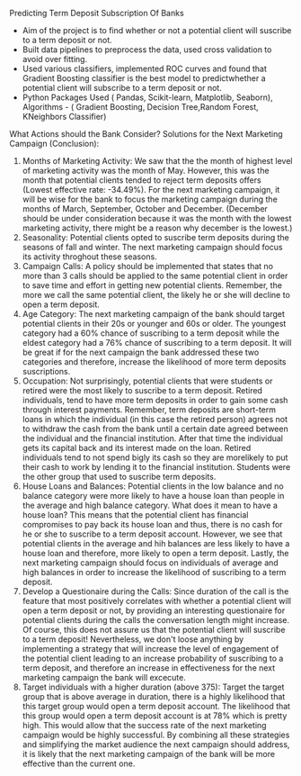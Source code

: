 Predicting Term Deposit Subscription Of Banks

* Aim of the project is to find whether or not a potential client will suscribe to a term deposit or not.
* Built data pipelines to preprocess the data, used cross validation to avoid over fitting.
* Used various classifiers, implemented ROC curves and found that Gradient Boosting classifier is the best model to predictwhether a potential client will subscribe to a term deposit or not.
* Python Packages Used ( Pandas, Scikit-learn, Matplotlib, Seaborn), Algorithms - ( Gradient Boosting, Decision Tree,Random Forest, KNeighbors Classifier)


What Actions should the Bank Consider?
Solutions for the Next Marketing Campaign (Conclusion):
1) Months of Marketing Activity: We saw that the the month of highest level of marketing activity was the month of May. However, this was the month that potential clients tended to reject term deposits offers (Lowest effective rate: -34.49%). For the next marketing campaign, it will be wise for the bank to focus the marketing campaign during the months of March, September, October and December. (December should be under consideration because it was the month with the lowest marketing activity, there might be a reason why december is the lowest.)
2) Seasonality: Potential clients opted to suscribe term deposits during the seasons of fall and winter. The next marketing campaign should focus its activity throghout these seasons.
3) Campaign Calls: A policy should be implemented that states that no more than 3 calls should be applied to the same potential client in order to save time and effort in getting new potential clients. Remember, the more we call the same potential client, the likely he or she will decline to open a term deposit.
4) Age Category: The next marketing campaign of the bank should target potential clients in their 20s or younger and 60s or older. The youngest category had a 60% chance of suscribing to a term deposit while the eldest category had a 76% chance of suscribing to a term deposit. It will be great if for the next campaign the bank addressed these two categories and therefore, increase the likelihood of more term deposits suscriptions.
5) Occupation: Not surprisingly, potential clients that were students or retired were the most likely to suscribe to a term deposit. Retired individuals, tend to have more term deposits in order to gain some cash through interest payments. Remember, term deposits are short-term loans in which the individual (in this case the retired person) agrees not to withdraw the cash from the bank until a certain date agreed between the individual and the financial institution. After that time the individual gets its capital back and its interest made on the loan. Retired individuals tend to not spend bigly its cash so they are morelikely to put their cash to work by lending it to the financial institution. Students were the other group that used to suscribe term deposits.
6) House Loans and Balances: Potential clients in the low balance and no balance category were more likely to have a house loan than people in the average and high balance category. What does it mean to have a house loan? This means that the potential client has financial compromises to pay back its house loan and thus, there is no cash for he or she to suscribe to a term deposit account. However, we see that potential clients in the average and hih balances are less likely to have a house loan and therefore, more likely to open a term deposit. Lastly, the next marketing campaign should focus on individuals of average and high balances in order to increase the likelihood of suscribing to a term deposit.
7) Develop a Questionaire during the Calls: Since duration of the call is the feature that most positively correlates with whether a potential client will open a term deposit or not, by providing an interesting questionaire for potential clients during the calls the conversation length might increase. Of course, this does not assure us that the potential client will suscribe to a term deposit! Nevertheless, we don't loose anything by implementing a strategy that will increase the level of engagement of the potential client leading to an increase probability of suscribing to a term deposit, and therefore an increase in effectiveness for the next marketing campaign the bank will excecute.
8) Target individuals with a higher duration (above 375): Target the target group that is above average in duration, there is a highly likelihood that this target group would open a term deposit account. The likelihood that this group would open a term deposit account is at 78% which is pretty high. This would allow that the success rate of the next marketing campaign would be highly successful.
By combining all these strategies and simplifying the market audience the next campaign should address, it is likely that the next marketing campaign of the bank will be more effective than the current one.
